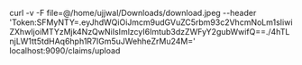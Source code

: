curl -v -F file=@/home/ujjwal/Downloads/download.jpeg --header 'Token:SFMyNTY=.eyJhdWQiOiJmcm9udGVuZC5rbm93c2VhcmNoLm1sIiwiZXhwIjoiMTYzMjk4NzQwNiIsImlzcyI6Imtub3dzZWFyY2gubWwifQ==./4hTLnjLW1tt5tdHAq6hph1R7IGm5uJWehheZrMu24M='  localhost:9090/claims/upload 
